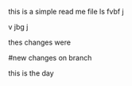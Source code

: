 this is a simple read me file
ls
fvbf j

v jbg j


thes changes were 

#new changes on branch

this is the day
